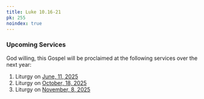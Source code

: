 ```yaml
---
title: Luke 10.16-21
pk: 255
noindex: true
---
```


### Upcoming Services

God willing, this Gospel will be proclaimed at the following services over the next year:


1. Liturgy on [June, 11, 2025](https://orthocal.info/readings/gregorian/2025/06/11/)
1. Liturgy on [October, 18, 2025](https://orthocal.info/readings/gregorian/2025/10/18/)
1. Liturgy on [November,  8, 2025](https://orthocal.info/readings/gregorian/2025/11/08/)
